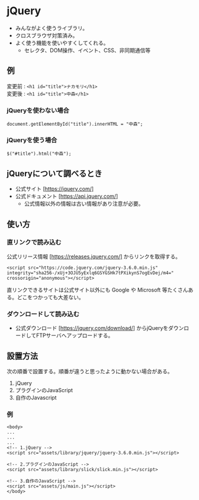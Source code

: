 # jQuery

- みんながよく使うライブラリ。
- クロスブラウザ対策済み。
- よく使う機能を使いやすくしてくれる。
  - セレクタ、DOM操作、イベント、CSS、非同期通信等

## 例
変更前 : `<h1 id="title">ナカモリ</h1>`<br>
変更後 : `<h1 id="title">中森</h1>`

### jQueryを使わない場合

    document.getElementById("title").innerHTML = "中森";

### jQueryを使う場合

    $("#title").html("中森");


## jQueryについて調べるとき

- 公式サイト [https://jquery.com/]
- 公式ドキュメント [https://api.jquery.com/]
  - 公式情報以外の情報は古い情報があり注意が必要。

## 使い方

### 直リンクで読み込む

公式リリース情報 [https://releases.jquery.com/] からリンクを取得する。


````
<script src="https://code.jquery.com/jquery-3.6.0.min.js" integrity="sha256-/xUj+3OJU5yExlq6GSYGSHk7tPXikynS7ogEvDej/m4=" crossorigin="anonymous"></script>
````

  直リンクできるサイトは公式サイト以外にも Google や Microsoft 等たくさんある。どこをつかっても大差ない。

### ダウンロードして読み込む

 - 公式ダウンロード [https://jquery.com/download/] からjQueryをダウンロードしてFTPサーバへアップロードする。


## 設置方法

次の順番で設置する。順番が違うと思ったように動かない場合がある。

1. jQuery
2. プラグインのJavaScript
3. 自作のJavascript


### 例

    <body>
    ...
    ...
    ...
    <!-- 1.jQuery -->
    <script src="assets/library/jquery/jquery-3.6.0.min.js"></script>

    <!-- 2.プラグインのJavaScript -->
    <script src="assets/library/slick/slick.min.js"></script>

    <!-- 3.自作のJavaScript -->
    <script src="assets/js/main.js"></script>
    </body>
